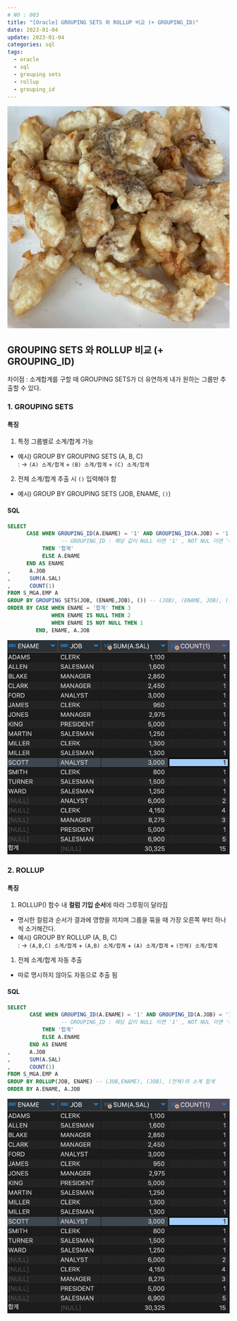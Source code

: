 ```yaml
---
# NO : 003
title: "[Oracle] GROUPING SETS 와 ROLLUP 비교 (+ GROUPING_ID)"
date: 2023-01-04
update: 2023-01-04
categories: sql
tags: 
  - oracle
  - sql
  - grouping sets
  - rollup
  - grouping_id
---
```


![](003_01.png)

## GROUPING SETS 와 ROLLUP 비교  (+ GROUPING_ID)

차이점 : 소계합계를 구할 때 GROUPING SETS가 더 유연하게 내가 원하는 그룹만 추출할 수 있다.

### 1. GROUPING SETS

#### 특징
1. 특정 그룹별로 소계/합계 가능
- 예시) GROUP BY GROUPING SETS (A, B, C)  
  : -> `(A) 소계/합계` + `(B) 소계/합계` + `(C) 소계/합계`  
  
2. 전체 소계/합계 추출 시 ``()`` 입력해야 함
- 예시) GROUP BY GROUPING SETS (JOB, ENAME, ``()``)  

#### SQL
```sql
SELECT 
      CASE WHEN GROUPING_ID(A.ENAME) = '1' AND GROUPING_ID(A.JOB) = '1' 
                 -- GROUPING_ID : 해당 값이 NULL 이면 '1' , NOT NUL 이면 '0' 반환
      	   THEN '합계'
      	   ELSE A.ENAME
      END AS ENAME
,      A.JOB
,      SUM(A.SAL)
,      COUNT(1)
FROM S_MGA.EMP A 
GROUP BY GROUPING SETS(JOB, (ENAME,JOB), ()) -- (JOB), (ENAME, JOB), (전체)의 소계/합계
ORDER BY CASE WHEN ENAME = '합계' THEN 3
              WHEN ENAME IS NULL THEN 2
              WHEN ENAME IS NOT NULL THEN 1
         END, ENAME, A.JOB
```
![sql1 result](003_02.png)

### 2. ROLLUP

#### 특징 
1. ROLLUP() 함수 내 **컬럼 기입 순서**에 따라 그루핑이 달라짐
- 명시한 컬럼과 순서가 결과에 영향을 끼치며 그룹을 묶을 때 가장 오른쪽 부터 하나씩 소거해간다.  
- 예시) GROUP BY ROLLUP (A, B, C)  
  : -> `(A,B,C) 소계/합계` + `(A,B) 소계/합계` + `(A) 소계/합계` + `(전체) 소계/합계`  

1. 전체 소계/합계 자동 추출
- 따로 명시하지 않아도 자동으로 추출 됨

#### SQL
```sql
SELECT 
       CASE WHEN GROUPING_ID(A.ENAME) = '1' AND GROUPING_ID(A.JOB) = '1'
                 -- GROUPING_ID : 해당 값이 NULL 이면 '1' , NOT NUL 이면 '0' 반환
       	   THEN '합계'
       	   ELSE A.ENAME
       END AS ENAME
,      A.JOB
,      SUM(A.SAL)
,      COUNT(1)
FROM S_MGA.EMP A 
GROUP BY ROLLUP(JOB, ENAME) -- (JOB,ENAME), (JOB), (전체)의 소계 합계 
ORDER BY A.ENAME, A.JOB
```
![sql2 result](003_02.png)
    
